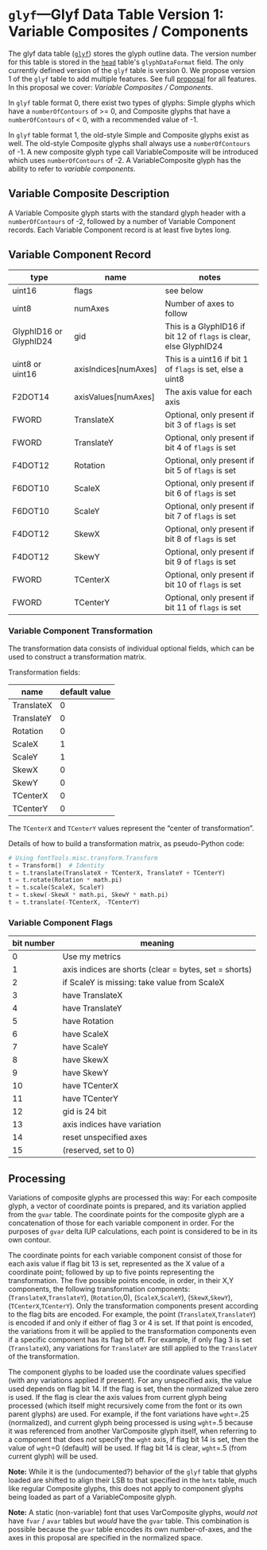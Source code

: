 # `glyf`—Glyf Data Table Version 1: Variable Composites / Components

The glyf data table ([`glyf`](https://docs.microsoft.com/en-us/typography/opentype/spec/glyf)) stores the glyph outline data.  The version number for this table is stored in the [`head`](https://docs.microsoft.com/en-us/typography/opentype/spec/head) table's `glyphDataFormat` field.  The only currently defined version of the `glyf` table is version 0. We propose version 1 of the `glyf` table to add multiple features. See full [proposal](glyf1.md) for all features. In this proposal we cover: _Variable Composites / Components_.

In `glyf` table format 0, there exist two types of glyphs: Simple glyphs which have a `numberOfContours` of >= 0, and Composite glyphs that have a `numberOfContours` of < 0, with a recommended value of -1.

In `glyf` table format 1, the old-style Simple and Composite glyphs exist as well. The old-style Composite glyphs shall always use a `numberOfContours` of -1. A new composite glyph type call VariableComposite will be introduced which uses `numberOfContours` of -2. A VariableComposite glyph has the ability to refer to _variable components_.


## Variable Composite Description

A Variable Composite glyph starts with the standard glyph header with a `numberOfContours` of -2, followed by a number of Variable Component records. Each Variable Component record is at least five bytes long.


## Variable Component Record


| type | name | notes |
|-|-|-|
| uint16 | flags | see below |
| uint8 | numAxes | Number of axes to follow |
| GlyphID16 or GlyphID24 | gid | This is a GlyphID16 if bit 12 of `flags` is clear, else GlyphID24 |
| uint8 or uint16 | axisIndices[numAxes] | This is a uint16 if bit 1 of `flags` is set, else a uint8 |
| F2DOT14 | axisValues[numAxes] | The axis value for each axis |
| FWORD | TranslateX | Optional, only present if bit 3 of `flags` is set |
| FWORD |  TranslateY | Optional, only present if bit 4 of `flags` is set |
| F4DOT12 | Rotation | Optional, only present if bit 5 of `flags` is set |
| F6DOT10 | ScaleX | Optional, only present if bit 6 of `flags` is set |
| F6DOT10 | ScaleY | Optional, only present if bit 7 of `flags` is set |
| F4DOT12 | SkewX | Optional, only present if bit 8 of `flags` is set |
| F4DOT12 | SkewY | Optional, only present if bit 9 of `flags` is set |
| FWORD | TCenterX | Optional, only present if bit 10 of `flags` is set |
| FWORD |  TCenterY | Optional, only present if bit 11 of `flags` is set |


### Variable Component Transformation

The transformation data consists of individual optional fields, which can be
used to construct a transformation matrix.

Transformation fields:

| name | default value |
|-|-|
| TranslateX | 0 |
| TranslateY | 0 |
| Rotation | 0 |
| ScaleX | 1 |
| ScaleY | 1 |
| SkewX | 0 |
| SkewY | 0 |
| TCenterX | 0 |
| TCenterY | 0 |

The `TCenterX` and `TCenterY` values represent the “center of transformation”.

Details of how to build a transformation matrix, as pseudo-Python code:

```python
# Using fontTools.misc.transform.Transform
t = Transform()  # Identity
t = t.translate(TranslateX + TCenterX, TranslateY + TCenterY)
t = t.rotate(Rotation * math.pi)
t = t.scale(ScaleX, ScaleY)
t = t.skew(-SkewX * math.pi, SkewY * math.pi)
t = t.translate(-TCenterX, -TCenterY)
```

### Variable Component Flags

| bit number | meaning |
|-|-|
| 0 | Use my metrics |
| 1 | axis indices are shorts (clear = bytes, set = shorts) |
| 2 | if ScaleY is missing: take value from ScaleX |
| 3 | have TranslateX |
| 4 | have TranslateY |
| 5 | have Rotation |
| 6 | have ScaleX |
| 7 | have ScaleY |
| 8 | have SkewX |
| 9 | have SkewY |
| 10 | have TCenterX |
| 11 | have TCenterY |
| 12 | gid is 24 bit |
| 13 | axis indices have variation |
| 14 | reset unspecified axes |
| 15 | (reserved, set to 0) |

## Processing

Variations of composite glyphs are processed this way: For each composite glyph, a vector of coordinate points is prepared, and its variation applied from the `gvar` table. The coordinate points for the composite glyph are a concatenation of those for each variable component in order. For the purposes of `gvar` delta IUP calculations, each point is considered to be in its own contour.

The coordinate points for each variable component consist of those for each axis value if flag bit 13 is set, represented as the X value of a coordinate point; followed by up to five points representing the transformation. The five possible points encode, in order, in their X,Y components, the following transformation components: (`TranslateX`,`TranslateY`), (`Rotation`,0), (`ScaleX`,`ScaleY`), (`SkewX`,`SkewY`), (`TCenterX`,`TCenterY`). Only the transformation components present according to the flag bits are encoded. For example, the point (`TranslateX`,`TranslateY`) is encoded if and only if either of flag 3 or 4 is set. If that point is encoded, the variations from it will be applied to the transformation components even if a specific component has its flag bit off. For example, if only flag 3 is set (`TranslateX`), any variations for `TranslateY` are still applied to the `TranslateY` of the transformation.

The component glyphs to be loaded use the coordinate values specified (with any variations applied if present). For any unspecified axis, the value used depends on flag bit 14. If the flag is set, then the normalized value zero is used. If the flag is clear the axis values from current glyph being processed (which itself might recursively come from the font or its own parent glyphs) are used.  For example, if the font variations have `wght`=.25 (normalized), and current glyph being processed is using `wght`=.5 because it was referenced from another VarComposite glyph itself, when referring to a component that does _not_ specify the `wght` axis, if flag bit 14 is set, then the value of `wght`=0 (default) will be used. If flag bit 14 is clear, `wght`=.5 (from current glyph) will be used.

**Note:** While it is the (undocumented?) behavior of the `glyf` table that glyphs loaded are shifted to align their LSB to that specified in the `hmtx` table, much like regular Composite glyphs, this does not apply to component glyphs being loaded as part of a VariableComposite glyph.

**Note:** A static (non-variable) font that uses VarComposite glyphs, _would not_ have `fvar` / `avar` tables but _would_ have the `gvar` table. This combination is possible because the `gvar` table encodes its own number-of-axes, and the axes in this proposal are specified in the normalized space.
